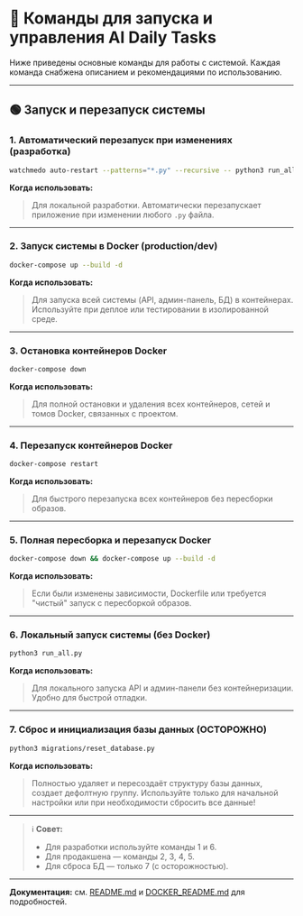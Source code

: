 # 🚀 Команды для запуска и управления AI Daily Tasks

Ниже приведены основные команды для работы с системой. Каждая команда снабжена описанием и рекомендациями по использованию.

---

## 🟢 Запуск и перезапуск системы

### 1. Автоматический перезапуск при изменениях (разработка)
```bash
watchmedo auto-restart --patterns="*.py" --recursive -- python3 run_all.py
```
**Когда использовать:**
> Для локальной разработки. Автоматически перезапускает приложение при изменении любого `.py` файла.

---

### 2. Запуск системы в Docker (production/dev)
```bash
docker-compose up --build -d
```
**Когда использовать:**
> Для запуска всей системы (API, админ-панель, БД) в контейнерах. Используйте при деплое или тестировании в изолированной среде.

---

### 3. Остановка контейнеров Docker
```bash
docker-compose down
```
**Когда использовать:**
> Для полной остановки и удаления всех контейнеров, сетей и томов Docker, связанных с проектом.

---

### 4. Перезапуск контейнеров Docker
```bash
docker-compose restart
```
**Когда использовать:**
> Для быстрого перезапуска всех контейнеров без пересборки образов.

---

### 5. Полная пересборка и перезапуск Docker
```bash
docker-compose down && docker-compose up --build -d
```
**Когда использовать:**
> Если были изменены зависимости, Dockerfile или требуется "чистый" запуск с пересборкой образов.

---

### 6. Локальный запуск системы (без Docker)
```bash
python3 run_all.py
```
**Когда использовать:**
> Для локального запуска API и админ-панели без контейнеризации. Удобно для быстрой отладки.

---

### 7. Сброс и инициализация базы данных (ОСТОРОЖНО)
```bash
python3 migrations/reset_database.py
```
**Когда использовать:**
> Полностью удаляет и пересоздаёт структуру базы данных, создает дефолтную группу. Используйте только для начальной настройки или при необходимости сбросить все данные!

---

> ℹ️ **Совет:**
> - Для разработки используйте команды 1 и 6.
> - Для продакшена — команды 2, 3, 4, 5.
> - Для сброса БД — только 7 (с осторожностью).

---

**Документация:** см. [README.md](README.md) и [DOCKER_README.md](DOCKER_README.md) для подробностей.